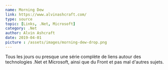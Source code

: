 ```yaml
---
name: Morning Dew
link: https://www.alvinashcraft.com/
type: source
topic: [Links, .Net, Microsoft]
category: .Net
author: Alvin Ashcraft
date: 2019-04-01
picture : /assets/images/morning-dew-drop.png
---
```

Tous les jours ou presque une série complète de liens autour des technologies .Net et Microsoft, ainsi que du Front et pas mal d'autres sujets.